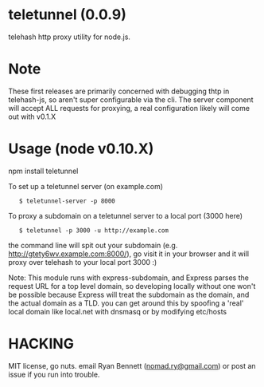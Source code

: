 # teletunnel (0.0.9)
telehash http proxy utility for node.js.

Note
===
These first releases are primarily concerned with debugging thtp in telehash-js, so aren't super configurable via the cli.
The server component will accept ALL requests for proxying, a real configuration likely will come out with v0.1.X

Usage (node v0.10.X)
====
   npm install teletunnel

To set up a teletunnel server (on example.com)
```
   $ teletunnel-server -p 8000
```
To proxy a subdomain on a teletunnel server to a local port (3000 here)
```
   $ teletunnel -p 3000 -u http://example.com
```
the command line will spit out your subdomain (e.g. http://gtety6wv.example.com:8000/), go visit it in your browser and it will proxy over telehash to your local port 3000 :)

Note: This module runs with express-subdomain, and Express parses the request URL for a top level domain,
so developing locally without one won't be possible because Express will treat the subdomain as the domain,
and the actual domain as a TLD. you can get around this by spoofing a 'real' local domain like local.net with dnsmasq
or by modifying etc/hosts

HACKING
====
MIT license, go nuts. email Ryan Bennett (nomad.ry@gmail.com) or post an issue if you run into trouble.
